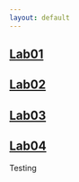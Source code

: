 ```yaml
---
layout: default
---
```


## [Lab01](Lab01.html)
## [Lab02](Lab02.html)
## [Lab03](Lab03.html)
## [Lab04](Lab04.html)

Testing

